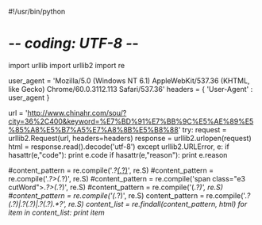 #!/usr/bin/python
# -*- coding: UTF-8 -*-
import urllib
import urllib2
import re



user_agent = 'Mozilla/5.0 (Windows NT 6.1) AppleWebKit/537.36 (KHTML, like Gecko) Chrome/60.0.3112.113 Safari/537.36'
headers = { 'User-Agent' : user_agent }
 

url = 'http://www.chinahr.com/sou/?city=36%2C400&keyword=%E7%BD%91%E7%BB%9C%E5%AE%89%E5%85%A8%E5%B7%A5%E7%A8%8B%E5%B8%88'
try:
    request = urllib2.Request(url, headers=headers)
    response = urllib2.urlopen(request)
    html = response.read().decode('utf-8')
except urllib2.URLError, e:
    if hasattr(e,"code"):
        print e.code
    if hasattr(e,"reason"):
        print e.reason

#content_pattern = re.compile('<span class="e1">.*?<a href=".*?" onclick=".*?" target=".*?">(.*?)</a>', re.S)
#content_pattern = re.compile('<span class="e1">.*?>(.*?)</a>', re.S)
#content_pattern = re.compile('span class="e3 cutWord">.*?>(.*?)</a>', re.S)
#content_pattern = re.compile('<span class="e1" title = "">(.*?)</span>', re.S)
#content_pattern = re.compile('<span class="e2">(.*?)</span>', re.S)
content_pattern = re.compile('<span class="e3">.*?<em>(.*?)<em><i>|<i>.*?<em>(.*?)<em><i>|<i>.*?<em>(.*?)<em>.*?</span>', re.S)
content_list = re.findall(content_pattern, html)
for item in content_list:
    print item
